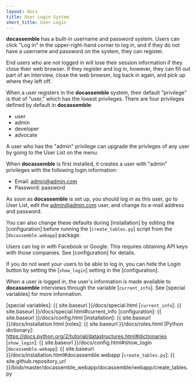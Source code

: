```yaml
---
layout: docs
title: User Login System
short_title: User Login
---
```


**docassemble** has a built-in username and password system.  Users
can click "Log in" in the upper-right-hand corner to log in, and if
they do not have a username and password on the system, they can
register.

End users who are not logged in will lose their session information if
they close their web browser.  If they register and log in, however,
they can fill out part of an interview, close the web browser, log
back in again, and pick up where they left off.

When a user registers in the **docassemble** system, their default
"privilege" is that of "user," which has the lowest privileges.  There are
four privileges defined by default in **docassemble**:

* user
* admin
* developer
* advocate

A user who has the "admin" privilege can upgrade the privleges of any
user by going to the User List on the menu.

When **docassemble** is first installed, it creates a user with
"admin" privileges with the following login information:

* Email: admin@admin.com
* Password: password

As soon as **docassemble** is set up, you should log in as this user,
go to User List, edit the admin@admin.com user, and change its e-mail
address and password.

You can also change these defaults during [installation] by editing the
[configuration] before running the [`create_tables.py`] script from the
[`docassemble.webapp`] package.

Users can log in with Facebook or Google.  This requires obtaining API
keys with those companies.  See [configuration] for details.

If you do not want your users to be able to log in, you can hide the
Login button by setting the [`show_login`] setting in the
[configuration].

When a user is logged in, the user's information is made available to
**docassemble** interviews through the variable [`current_info`].  See
[special variables] for more information.

[special variables]: {{ site.baseurl }}/docs/special.html
[`current_info`]: {{ site.baseurl }}/docs/special.html#current_info
[configuration]: {{ site.baseurl }}/docs/config.html
[installation]: {{ site.baseurl }}/docs/installation.html
[roles]: {{ site.baseurl }}/docs/roles.html
[Python dictionary]: https://docs.python.org/2/tutorial/datastructures.html#dictionaries
[`show_login`]: {{ site.baseurl }}/docs/config.html#show_login
[`docassemble.webapp`]: {{ site.baseurl }}/docs/installation.html#docassemble.webapp
[`create_tables.py`]: {{ site.github.repository_url }}/blob/master/docassemble_webapp/docassemble/webapp/create_tables.py
